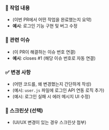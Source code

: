 ### 📝 작업 내용

- (이번 PR에서 어떤 작업을 완료했는지 요약)
- **예시**: 로그인 기능 구현 및 버그 수정

### 🔗 관련 이슈

- (이 PR이 해결하는 이슈 번호 연결)
- **예시**: closes #1 (해당 이슈 번호로 자동 연결)

### ✅ 변경 사항

- (어떤 코드를, 왜 변경했는지 간단하게 작성)
- (예시: `user.js` 파일에 로그인 API 연동 로직 추가)
- (예시: 로그인 실패 시 에러 메시지 UI 수정)

### 📸 스크린샷 (선택)

- (UI/UX 변경이 있는 경우 스크린샷 첨부)
